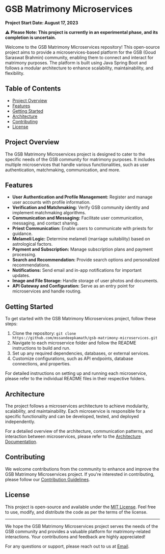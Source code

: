 # GSB Matrimony Microservices

**Project Start Date: August 17, 2023**

⚠️ **Please Note: This project is currently in an experimental phase, and its completion is uncertain.**

Welcome to the GSB Matrimony Microservices repository! This open-source project aims to provide a microservices-based platform for the GSB (Goud Saraswat Brahmin) community, enabling them to connect and interact for matrimony purposes. The platform is built using Java Spring Boot and follows a modular architecture to enhance scalability, maintainability, and flexibility.

## Table of Contents

- [Project Overview](#project-overview)
- [Features](#features)
- [Getting Started](#getting-started)
- [Architecture](#architecture)
- [Contributing](#contributing)
- [License](#license)

## Project Overview

The GSB Matrimony Microservices project is designed to cater to the specific needs of the GSB community for matrimony purposes. It includes multiple microservices that handle various functionalities, such as user authentication, matchmaking, communication, and more.

## Features

- **User Authentication and Profile Management:** Register and manage user accounts with profile information.
- **Verification and Matchmaking:** Verify GSB community identity and implement matchmaking algorithms.
- **Communication and Messaging:** Facilitate user communication, messaging, and contact sharing.
- **Priest Communication:** Enable users to communicate with priests for guidance.
- **Melameli Logic:** Determine melameli (marriage suitability) based on astrological factors.
- **Payment and Subscription:** Manage subscription plans and payment processing.
- **Search and Recommendation:** Provide search options and personalized recommendations.
- **Notifications:** Send email and in-app notifications for important updates.
- **Image and File Storage:** Handle storage of user photos and documents.
- **API Gateway and Configuration:** Serve as an entry point for microservices and handle routing.

## Getting Started

To get started with the GSB Matrimony Microservices project, follow these steps:

1. Clone the repository: `git clone https://github.com/mssandeepkamath/gsb-matrimony-microservices.git`
2. Navigate to each microservice folder and follow the README instructions to build and run.
3. Set up any required dependencies, databases, or external services.
4. Customize configurations, such as API endpoints, database connections, and properties.

For detailed instructions on setting up and running each microservice, please refer to the individual README files in their respective folders.

## Architecture

The project follows a microservices architecture to achieve modularity, scalability, and maintainability. Each microservice is responsible for a specific functionality and can be developed, tested, and deployed independently.

For a detailed overview of the architecture, communication patterns, and interaction between microservices, please refer to the [Architecture Documentation](/ARCHITECTURE.md).

## Contributing

We welcome contributions from the community to enhance and improve the GSB Matrimony Microservices project. If you're interested in contributing, please follow our [Contribution Guidelines](CONTRIBUTING.md).

## License

This project is open-source and available under the [MIT License](LICENSE). Feel free to use, modify, and distribute the code as per the terms of the license.

---

We hope the GSB Matrimony Microservices project serves the needs of the GSB community and provides a valuable platform for matrimony-related interactions. Your contributions and feedback are highly appreciated!

For any questions or support, please reach out to us at [Email](mailto:msandeepcip@gmail.com).

